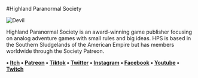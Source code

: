 #Highland Paranormal Society

![Devil](https://64.media.tumblr.com/21fe33487a1fa8863aa4d05d186e4383/f2c59fec1288b3aa-83/s2048x3072/f8ee18ae5cf4c72ed1a842a635292c4b662621ee.jpg)

Highland Paranormal Society is an award-winning game publisher focusing on analog adventure games with small rules and big ideas. HPS is based in the Southern Sludgelands of the American Empire but has members worldwide through the Society Patreon.

**• [Itch](https://natetreme.itch.io/)
• [Patreon](https://www.patreon.com/HPS)
• [Tiktok](https://www.tiktok.com/@highlandparanormal)
• [Twitter](https://twitter.com/NateTreme)
• [Instagram](https://www.instagram.com/natetreme/)
• [Facebook](https://www.facebook.com/HighlandParanormalSociety/)
• [Youtube](https://www.youtube.com/channel/UCQTbKeFRjz81J6fRp7ZR6WQ)
• [Twitch](https://www.twitch.tv/highlandparanormalsociety)**
